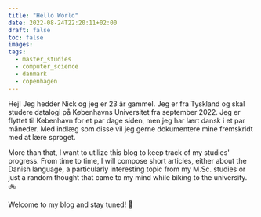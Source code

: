 ```yaml
---
title: "Hello World"
date: 2022-08-24T22:20:11+02:00
draft: false
toc: false
images:
tags:
  - master_studies
  - computer_science
  - danmark
  - copenhagen
---
```


Hej! Jeg hedder Nick og jeg er 23 år gammel. Jeg er fra Tyskland og skal studere datalogi på Københavns Universitet fra september 2022. 
Jeg er flyttet til København for et par dage siden, men jeg har lært dansk i et par måneder. Med indlæg som disse vil jeg gerne dokumentere mine fremskridt med at lære sproget.

More than that, I want to utilize this blog to keep track of my studies' progress. From time to time, I will compose short articles, either about the Danish language, a particularly interesting topic from my M.Sc. studies or just a random thought that came to my mind while biking to the university. :bike:

Welcome to my blog and stay tuned! :pencil: